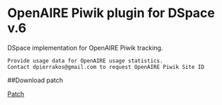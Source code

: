 # OpenAIRE Piwik plugin for DSpace v.6

DSpace implementation for OpenAIRE Piwik tracking.

    Provide usage data for OpenAIRE usage statistics.
    Contact dpierrakos@gmail.com to request OpenAIRE Piwik Site ID
##Download patch

[Patch](https://raw.githubusercontent.com/dimitrispie/OpenAIRE-Piwik-DSpace/master/piwik-openaire-dspace6.diff)
